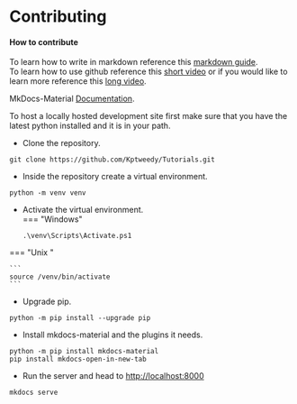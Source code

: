 # Contributing

#### How to contribute  

To learn how to write in markdown reference this [markdown guide](https://www.markdownguide.org/basic-syntax).  
To learn how to use github reference this [short video](https://www.youtube.com/watch?v=iv8rSLsi1xo) or if you would like to learn more reference this [long video](https://www.youtube.com/watch?v=tRZGeaHPoaw).  

MkDocs-Material [Documentation](https://squidfunk.github.io/mkdocs-material/).  

To host a locally hosted development site first make sure that you have the latest python installed and it is in your path.

 
  - Clone the repository.  
```
git clone https://github.com/Kptweedy/Tutorials.git
```  

- Inside the repository create a virtual environment.  
```
python -m venv venv
```  

- Activate the virtual environment.   
=== "Windows"
	  
	 ```
	 .\venv\Scripts\Activate.ps1
	 ```  
=== "Unix " 
	
	```
	source /venv/bin/activate
	```  


- Upgrade pip.  
```
python -m pip install --upgrade pip
```  

- Install mkdocs-material and the plugins it needs.  
```
python -m pip install mkdocs-material
pip install mkdocs-open-in-new-tab
```  

- Run the server and head to [http://localhost:8000]()
```
mkdocs serve
```  
